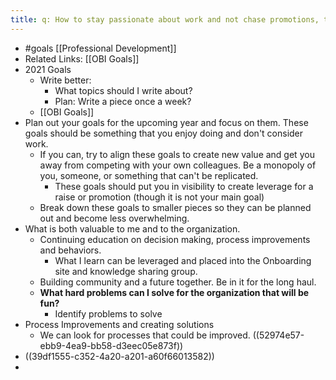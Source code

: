 ```yaml
---
title: q: How to stay passionate about work and not chase promotions, titles, and money
---
```


- #goals [[Professional Development]]
- Related Links: [[OBI Goals]]
- 2021 Goals
	- Write better:
		- What topics should I write about?
		- Plan: Write a piece once a week?
	- [[OBI Goals]]
- Plan out your goals for the upcoming year and focus on them. These goals should be something that you enjoy doing and don't consider work.
	- If you can, try to align these goals to create new value and get you away from competing with your own colleagues. Be a monopoly of you, someone, or something that can't be replicated.
		- These goals should put you in visibility to create leverage for a raise or promotion (though it is not your main goal)
	- Break down these goals to smaller pieces so they can be planned out and become less overwhelming.
- What is both valuable to me and to the organization.
	- Continuing education on decision making, process improvements and behaviors.
		- What I learn can be leveraged and placed into the Onboarding site and knowledge sharing group.
	- Building community and a future together. Be in it for the long haul.
	- **What hard problems can I solve for the organization that will be fun?**
		- Identify problems to solve
- Process Improvements and creating solutions
	- We can look for processes that could be improved. ((52974e57-ebb9-4ea9-bb58-d3eec05e873f))
- ((39df1555-c352-4a20-a201-a60f66013582))
-